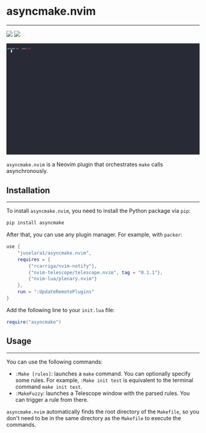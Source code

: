# asyncmake.nvim
---

<a href="https://pypi.python.org/pypi/asyncmake"><img src="https://img.shields.io/pypi/v/asyncmake.svg"/></a>
<a href="https://github.com/psf/black"><img src="https://img.shields.io/badge/code%20style-black-000000.svg"/></a>

![demo](docs/file.gif)

`asyncmake.nvim` is a Neovim plugin that orchestrates `make` calls asynchronously.

## Installation
---

To install `asyncmake.nvim`, you need to install the Python package via `pip`:

```sh
pip install asyncmake
```

After that, you can use any plugin manager. For example, with `packer`:

```lua
use {
    "juselara1/asyncmake.nvim",
    requires = {
        {"rcarriga/nvim-notify"},
        {"nvim-telescope/telescope.nvim", tag = "0.1.1"},
        {"nvim-lua/plenary.nvim"}
    },
    run = ":UpdateRemotePlugins"
}
```

Add the following line to your `init.lua` file:

```lua
require("asyncmake")
```

## Usage
---

You can use the following commands:

- `:Make [rules]`: launches a `make` command. You can optionally specify some rules. For example, `:Make init test` is equivalent to the terminal command `make init test`.
- `:MakeFuzzy`: launches a Telescope window with the parsed rules. You can trigger a rule from there.

`asyncmake.nvim` automatically finds the root directory of the `Makefile`, so you don't need to be in the same directory as the `Makefile` to execute the commands.
